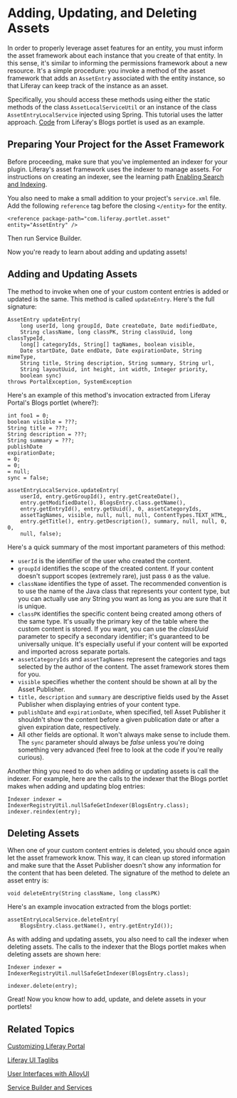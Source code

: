 # Adding, Updating, and Deleting Assets 

In order to properly leverage asset features for an entity, you must inform the
asset framework about each instance that you create of that entity. In this
sense, it's similar to informing the permissions framework about a new resource.
It's a simple procedure: you invoke a method of the asset framework that adds an
`AssetEntry` associated with the entity instance, so that Liferay can keep track
of the instance as an asset. 

Specifically, you should access these methods using either the static methods
of the class `AssetLocalServiceUtil` or an instance of the class
`AssetEntryLocalService` injected using Spring. This tutorial uses the latter
approach.
[Code](https://github.com/liferay/liferay-portal/tree/6.2.1-ga2/portal-impl/src/com/liferay/portlet/blogs)
from Liferay's Blogs portlet is used as an example. 

<!-- To simplify this section, you'll use the static methods of 
`AssetLocalServiceUtil`, since it doesn't require any special setup in your 
application.
- Commenting out this original sentence that Rich's comment applies to -Nick -->

<!-- This is wrong. We should show them the right way to do it, rather than the
way that's easier to document. Remember that developers will be taking direction
from our text and writing actual code based on it. The right way is to add a
<reference> tag to the service.xml and inject the service with Spring. In fact,
the example below does just that (since it's Liferay's best practice), so the
example code here doesn't even match what we just stated. We need to fix this.
-Rich--> 

## Preparing Your Project for the Asset Framework

Before proceeding, make sure that you've implemented an indexer for your plugin. 
Liferay's asset framework uses the indexer to manage assets. For instructions on 
creating an indexer, see the learning path
[Enabling Search and Indexing](/learning-paths/-/knowledge_base/6-2/enabling-search-and-indexing). 

You also need to make a small addition to your project's `service.xml` file. Add
the following `reference` tag before the closing `</entity>` for the entity.

    <reference package-path="com.liferay.portlet.asset" entity="AssetEntry" />

Then run Service Builder.

Now you're ready to learn about adding and updating assets!

## Adding and Updating Assets 

The method to invoke when one of your custom content entries is added or
updated is the same. This method is called `updateEntry`. Here's the full 
signature: 

    AssetEntry updateEntry(
		long userId, long groupId, Date createDate, Date modifiedDate,
		String className, long classPK, String classUuid, long classTypeId,
		long[] categoryIds, String[] tagNames, boolean visible,
		Date startDate, Date endDate, Date expirationDate, String mimeType,
		String title, String description, String summary, String url,
		String layoutUuid, int height, int width, Integer priority,
		boolean sync)
	throws PortalException, SystemException

Here's an example of this method's invocation extracted from Liferay Portal's
Blogs portlet (where?): 

    int foo1 = 0;
    boolean visible = ???;
    String title = ???;
    String description = ???;
    String summary = ???;
    publishDate
    expirationDate;
    = 0; 
    = 0;
    = null;
    sync = false;

    assetEntryLocalService.updateEntry(
		userId, entry.getGroupId(), entry.getCreateDate(),
		entry.getModifiedDate(), BlogsEntry.class.getName(),
		entry.getEntryId(), entry.getUuid(), 0, assetCategoryIds,
		assetTagNames, visible, null, null, null, ContentTypes.TEXT_HTML,
		entry.getTitle(), entry.getDescription(), summary, null, null, 0, 0,
		null, false);

Here's a quick summary of the most important parameters of this method: 

-   `userId` is the identifier of the user who created the content. 
-   `groupId` identifies the scope of the created content. If your content
    doesn't support scopes (extremely rare), just pass `0` as the value. 
-   `className` identifies the type of asset. The recommended convention is to
    use the name of the Java class that represents your content type, but you
    can actually use any String you want as long as you are sure that it is
    unique.  
-   `classPK` identifies the specific content being created among others of the
    same type. It's usually the primary key of the table where the custom
    content is stored. If you want, you can use the *classUuid* parameter to
    specify a secondary identifier; it's guaranteed to be universally unique.
    It's especially useful if your content will be exported and imported across
    separate portals.  
-   `assetCategoryIds` and `assetTagNames` represent the categories and tags
    selected by the author of the content. The asset framework stores them for
    you.
-   `visible` specifies whether the content should be shown at all by the Asset
    Publisher. 
-   `title,` `description` and `summary` are descriptive fields used by the
    Asset Publisher when displaying entries of your content type. 
-   `publishDate` and `expirationDate`, when specified, tell Asset Publisher it
    shouldn't show the content before a given publication date or after a given
    expiration date, respectively. 
-   All other fields are optional. It won't always make sense to include them.
    The `sync` parameter should always be *false* unless you're doing something
    very advanced (feel free to look at the code if you're really curious). 

<!-- We should fully describe the sync parameter, as well as any others.
Otherwise, it looks like we're holding back information for no apparent reason.
-Rich -->

Another thing you need to do when adding or updating assets is call the indexer. 
For example, here are the calls to the indexer that the Blogs portlet makes when
adding and updating blog entries:

    Indexer indexer = IndexerRegistryUtil.nullSafeGetIndexer(BlogsEntry.class);
    indexer.reindex(entry);

<!-- TODO transition -->

## Deleting Assets 

When one of your custom content entries is deleted, you should once again let
the asset framework know. This way, it can clean up stored information and make
sure that the Asset Publisher doesn't show any information for the content that
has been deleted. The signature of the method to delete an asset entry is: 

    void deleteEntry(String className, long classPK)

Here's an example invocation extracted from the blogs portlet: 

    assetEntryLocalService.deleteEntry(
        BlogsEntry.class.getName(), entry.getEntryId());
        
As with adding and updating assets, you also need to call the indexer when 
deleting assets. The calls to the indexer that the Blogs portlet makes when 
deleting assets are shown here:

    Indexer indexer = IndexerRegistryUtil.nullSafeGetIndexer(BlogsEntry.class);
    
    indexer.delete(entry);

Great! Now you know how to add, update, and delete assets in your portlets!

## Related Topics

[Customizing Liferay Portal](/tutorials/-/knowledge_base/6-2/customizing-liferay-portal)

[Liferay UI Taglibs](/tutorials/-/knowledge_base/6-2/liferay-ui-taglibs)

[User Interfaces with AlloyUI](/tutorials/-/knowledge_base/6-2/alloyui)

[Service Builder and Services](/tutorials/-/knowledge_base/6-2/service-builder)
